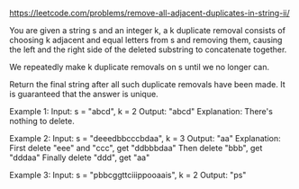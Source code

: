 https://leetcode.com/problems/remove-all-adjacent-duplicates-in-string-ii/

You are given a string s and an integer k, a k duplicate removal consists of choosing k adjacent and equal letters from s and removing them, causing the left and the right side of the deleted substring to concatenate together.

We repeatedly make k duplicate removals on s until we no longer can.

Return the final string after all such duplicate removals have been made. It is guaranteed that the answer is unique.

Example 1:
Input: s = "abcd", k = 2
Output: "abcd"
Explanation: There's nothing to delete.

Example 2:
Input: s = "deeedbbcccbdaa", k = 3
Output: "aa"
Explanation:
First delete "eee" and "ccc", get "ddbbbdaa"
Then delete "bbb", get "dddaa"
Finally delete "ddd", get "aa"

Example 3:
Input: s = "pbbcggttciiippooaais", k = 2
Output: "ps"
